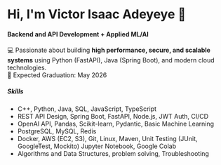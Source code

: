 # Hi, I'm Victor Isaac Adeyeye 👋

#### Backend and API Development + Applied ML/AI
💻 Passionate about building **high performance, secure, and scalable systems** using Python (FastAPI), Java (Spring Boot), and modern cloud technologies. <br>
📅 Expected Graduation: May 2026 

##### Skills
- C++, Python, Java, SQL, JavaScript, TypeScript<br>
- REST API Design, Spring Boot, FastAPI, Node.js, JWT Auth, CI/CD<br>
- OpenAI API, Pandas, Scikit-learn, Pydantic, Basic Machine Learning
- PostgreSQL, MySQL, Redis<br>  
- Docker, AWS (EC2, S3), Git, Linux, Maven, Unit Testing (JUnit, GoogleTest, Mockito) Jupyter Notebook, Google Colab <br>
- Algorithms and Data Structures, problem solving, Troubleshooting <br> 
